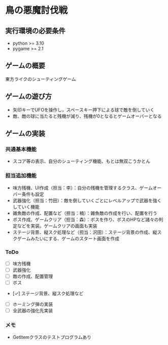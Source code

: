 # 鳥の悪魔討伐戦

## 実行環境の必要条件
* python >= 3.10
* pygame >= 2.1

## ゲームの概要
東方ライクのシューティングゲーム

## ゲームの遊び方
* 矢印キーでUFOを操作し，スペースキー押下による球で敵を倒していく
* 敵、敵の球に当たると残機が減り、残機が0となるとゲームオーバーとなる

## ゲームの実装
### 共通基本機能
* スコア等の表示、自分のシューティング機能、もとは無双こうかとん

### 担当追加機能
* 味方残機、UI作成（担当：李）：自分の残機を管理するクラス、ゲームオーバー条件も設定
* 武器強化（担当：竹田）：敵を倒していくごとにレベルアップで武器を強くしていく機能
* 雑魚敵の作成、配置など（担当：楠）：雑魚敵の作成を行い、配置を行う
* ボス作成、ゲームクリア（担当：森）：ボスを作り、ボスのHPなど諸々の判定などを実装。ゲームクリアの画面も実装
* ステージ背景、縦スク処理など（担当：沢田）：ステージ背景の作成、縦スクゲームみたいにする、ゲームのスタート画面を作成

### ToDo
- [ ] 味方残機
- [ ] 武器強化
- [ ] 敵の作成、配置管理
- [ ] ボス
- [✓] ステージ背景、縦スク処理など
- [ ] ホーミング弾の実装
- [ ] 全武器の強化先実装

### メモ
* GetItemクラスのテストプログラムあり
